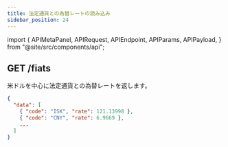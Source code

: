```yaml
---
title: 法定通貨との為替レートの読み込み
sidebar_position: 24
---
```


import {
  APIMetaPanel,
  APIRequest,
  APIEndpoint,
  APIParams,
  APIPayload,
} from "@site/src/components/api";

## GET /fiats

米ドルを中心に法定通貨との為替レートを返します。

<APIEndpoint url="/fiats" />

<APIMetaPanel scope="Authorized" scopeNote="" />

<APIRequest title="Get Fiats Rate" url="/fiats"/>

```json title="Response"
{
  "data": [
    { "code": "ISK", "rate": 121.13998 },
    { "code": "CNY", "rate": 6.9669 },
    ...
  ]
}
```
